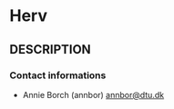Herv
================

<!-- README.md is generated from README.Rmd. Please edit that file -->

## DESCRIPTION

### Contact informations

  - Annie Borch (annbor) <annbor@dtu.dk>

